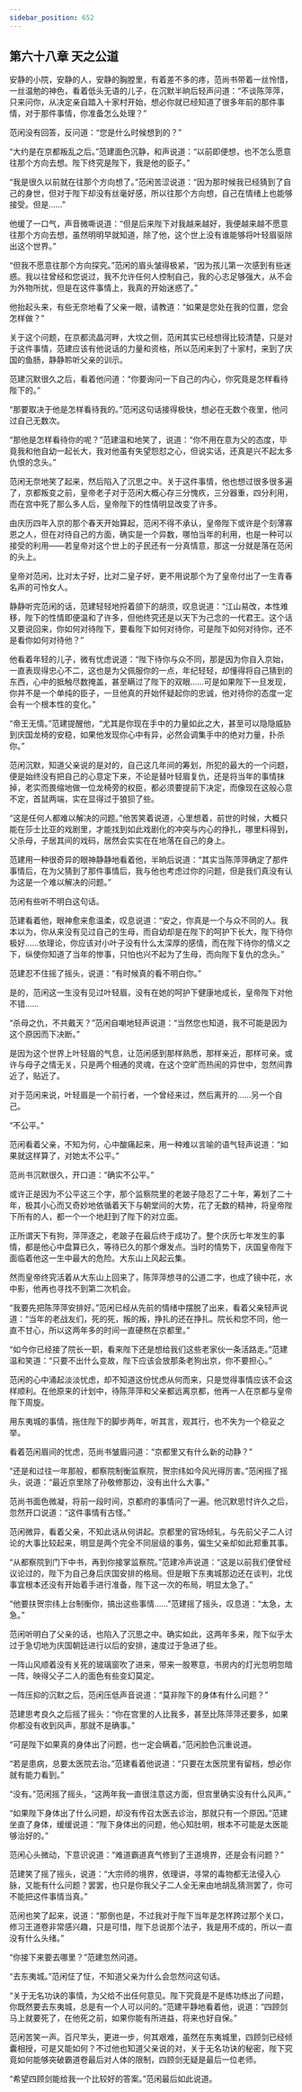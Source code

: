 ```yaml
---
sidebar_position: 652
---
```


## 第六十八章 **天之公道**

安静的小院，安静的人，安静的胸膛里，有着差不多的疼，范尚书带着一丝怜惜，一丝温勉的神色，看着低头无语的儿子，在沉默半晌后轻声问道：“不谈陈萍萍，只来问你，从决定亲自踏入十家村开始，想必你就已经知道了很多年前的那件事情，对于那件事情，你准备怎么处理？”

范闲没有回答，反问道：“您是什么时候想到的？”

“大约是在京都叛乱之后。”范建面色沉静，和声说道：“以前即便想，也不怎么愿意往那个方向去想。陛下终究是陛下，我是他的臣子。”

“我是很久以前就在往那个方向想了。”范闲苦涩说道：“因为那时候我已经猜到了自己的身世，但对于陛下却没有丝毫好感，所以往那个方向想，自己在情绪上也能够接受。但是……”

他缓了一口气，声音微嘶说道：“但是后来陛下对我越来越好，我便越来越不愿意往那个方向去想，虽然明明早就知道，除了他，这个世上没有谁能够将叶轻眉驱除出这个世界。”

“但我不愿意往那个方向探究。”范闲的眉头皱得极紧，“因为孩儿第一次感到有些迷惑。我以往曾经和您说过，我不允许任何人控制自己，我的心志足够强大，从不会为外物所扰，但是在这件事情上，我真的开始迷惑了。”

他抬起头来，有些无奈地看了父亲一眼，请教道：“如果是您处在我的位置，您会怎样做？”

关于这个问题，在京都流晶河畔，大坟之侧，范闲其实已经想得比较清楚，只是对于这件事情，范建应该有他说话的力量和资格，所以范闲来到了十家村，来到了庆国的鱼肠，静静聆听父亲的训示。

范建沉默很久之后，看着他问道：“你要询问一下自己的内心，你究竟是怎样看待陛下的。”

“那要取决于他是怎样看待我的。”范闲这句话接得极快，想必在无数个夜里，他问过自己无数次。

“那他是怎样看待你的呢？”范建温和地笑了，说道：“你不用在意为父的态度，毕竟我和他自幼一起长大，我对他虽有失望怨怼之心，但说实话，还真是兴不起太多仇恨的念头。”

范闲无奈地笑了起来，然后陷入了沉思之中。关于这件事情，他也想过很多很多遍了，京都叛变之前，皇帝老子对于范闲大概心存三分愧疚，三分器重，四分利用，而在宫中死了那么多人后，皇帝陛下的性情明显改变了许多。

由庆历四年入京的那个春天开始算起，范闲不得不承认，皇帝陛下或许是个刻薄寡恩之人，但在对待自己的方面，确实是一个异数，哪怕当年的利用，也是一种可以接受的利用——若皇帝对这个世上的子民还有一分真情意，那这一分就是落在范闲的头上。

皇帝对范闲，比对太子好，比对二皇子好，更不用说那个为了皇帝付出了一生青春名声的可怜女人。

静静听完范闲的话，范建轻轻地捋着颌下的胡须，叹息说道：“江山易改，本性难移，陛下的性情即便温和了许多，但他终究还是以天下为己念的一代君王。这个话又要说回来，你如何对待陛下，要看陛下如何对待你，可是陛下如何对待你，还不是看你如何对待他？”

他看着年轻的儿子，微有忧虑说道：“陛下待你与众不同，那是因为你自入京始，一直表现得忠心不二，这也是为父佩服你的一点，年纪轻轻，却懂得将自己猜到的东西，心中的抵触尽数掩盖，甚至瞒过了陛下的双眼……可是如果陛下一旦发现，你并不是一个单纯的臣子，一旦他真的开始怀疑起你的忠诚，他对待你的态度一定会有一个根本性的变化。”

“帝王无情。”范建提醒他，“尤其是你现在手中的力量如此之大，甚至可以隐隐威胁到庆国龙椅的安稳，如果他发现你心中有异，必然会调集手中的绝对力量，扑杀你。”

范闲沉默，知道父亲说的是对的，自己这几年间的筹划，所犯的最大的一个问题，便是始终没有把自己的心意定下来，不论是替叶轻眉复仇，还是将当年的事情抹掉，老实而畏缩地做一位龙椅旁的权臣，都必须要提前下决定，而像现在这般心意不定，首鼠两端，实在显得过于狼狈了些。

“这是任何人都难以解决的问题。”他苦笑着说道，心里想着，前世的时候，大概只能在莎士比亚的戏剧里，才能找到如此戏剧化的冲突与内心的挣扎，哪里料得到，父杀母，子居其间的戏码，居然会实实在在地落在自己的身上。

范建用一种很奇异的眼神静静地看着他，半晌后说道：“其实当陈萍萍确定了那件事情后，在为父猜到了那件事情后，我与他也考虑过你的问题，但是我们真没有认为这是一个难以解决的问题。”

范闲有些听不明白这句话。

范建看着他，眼神愈来愈温柔，叹息说道：“安之，你真是一个与众不同的人。我本以为，你从来没有见过自己的生母，而自幼却是在陛下的呵护下长大，陛下待你极好……依理论，你应该对小叶子没有什么太深厚的感情，而在陛下待你的情义之下，纵使你知道了当年的惨事，只怕也兴不起为了生母，而向陛下复仇的念头。”

范建忍不住摇了摇头，说道：“有时候真的看不明白你。”

是的，范闲这一生没有见过叶轻眉，没有在她的呵护下健康地成长，皇帝陛下对他不错……

“杀母之仇，不共戴天？”范闲自嘲地轻声说道：“当然您也知道，我不可能是因为这个原因而下决断。”

是因为这个世界上叶轻眉的气息，让范闲感到那样熟悉，那样亲近，那样可亲。或许与母子之情无关，只是两个相通的灵魂，在这个空旷而热闹的异世中，忽然间靠近了，贴近了。

对于范闲来说，叶轻眉是一个前行者，一个曾经来过，然后离开的……另一个自己。

“不公平。”

范闲看着父亲，不知为何，心中酸痛起来，用一种难以言喻的语气轻声说道：“如果就这样算了，对她太不公平。”

范尚书沉默很久，开口道：“确实不公平。”

或许正是因为不公平这三个字，那个监察院里的老跛子隐忍了二十年，筹划了二十年，极其小心而又奇妙地依循着天下与朝堂间的大势，花了无数的精神，将皇帝陛下所有的人，都一个一个地赶到了陛下的对立面。

正所谓天下有狗，萍萍逐之，老跛子在最后终于成功了。整个庆历七年发生的事情，都是他心中盘算已久，等待已久的那个爆发点。当时的情势下，庆国皇帝陛下面临着他这一生中最大的危险。大东山上风起云集。

然而皇帝终究活着从大东山上回来了，陈萍萍想寻的公道二字，也成了镜中花，水中影，他再也寻找不到第二次机会。

“我要先把陈萍萍安排好。”范闲已经从先前的情绪中摆脱了出来，看着父亲轻声说道：“当年的老战友们，死的死，叛的叛，挣扎的还在挣扎。院长和您不同，他一直不甘心，所以这两年多的时间一直硬熬在京都里。”

“如今你已经接了院长一职，看来陛下还是想给我们这些老家伙一条活路走。”范建温和笑道：“只要不出什么变故，陛下应该会放那条老狗出京，你不要担心。”

范闲的心中涌起淡淡忧虑，却不知道这份忧虑从何而来，只是觉得事情应该不会这样顺利。在他原来的计划中，待陈萍萍和父亲都远离京都，他再一人在京都与皇帝陛下周旋。

用东夷城的事情，拖住陛下的脚步两年，听其言，观其行，也不失为一个稳妥之举。

看着范闲眉间的忧虑，范尚书皱眉问道：“京都里又有什么新的动静？”

“还是和过往一年那般，都察院制衡监察院，贺宗纬如今风光得厉害。”范闲摇了摇头，说道：“最近京里除了孙敬修那边，没有出什么大事。”

范尚书面色微凝，将前一段时间，京都府的事情问了一遍。他沉默思忖许久之后，忽然开口说道：“这件事情有古怪。”

范闲微异，看着父亲，不知此话从何讲起。京都里的官场倾轧，与先前父子二人讨论的大事比较起来，明显是两个完全不同层级的事务，偏生父亲却如此郑重其事。

“从都察院到门下中书，再到你接掌监察院。”范建冷声说道：“这是以前我们便曾经议论过的，陛下为自己身后庆国安排的格局。但是眼下东夷城那边还在谈判，北伐事宜根本还没有开始着手进行准备，陛下这一次的布局，明显太急了。”

“他要扶贺宗纬上台制衡你，搞出这些事情……”范建摇了摇头，叹息道：“太急，太急。”

范闲听明白了父亲的话，也陷入了沉思之中。确实如此，这两年多来，陛下似乎太过于急切地为庆国朝廷进行以后的安排，速度过于急进了些。

一阵山风顺着没有关死的玻璃窗吹了进来，带来一股寒意，书房内的灯光忽明忽暗一阵，映得父子二人的面色有些变幻莫定。

一阵压抑的沉默之后，范闲压低声音说道：“莫非陛下的身体有什么问题？”

范建思考良久之后摇了摇头：“你在宫里的人比我多，甚至比陈萍萍还要多，如果你都没有收到风声，那就不是确事。”

“可是陛下如果真的身体出了问题，也一定会瞒着。”范闲脸色沉重说道。

“若是患病，总要太医院去治。”范建看着他说道：“只要在太医院里有留档，想必你就有能力看到。”

“没有。”范闲摇了摇头，“这两年我一直很注意这方面，但宫里确实没有什么风声。”

“如果陛下身体出了什么问题，却没有传召太医去诊治，那就只有一个原因。”范建坐直了身体，缓缓说道：“陛下身体出的问题，他心知肚明，根本不可能是太医能够治好的。”

范闲心头微动，下意识说道：“难道霸道真气修到了王道境界，还是会有问题？”

范建笑了摇了摇头，说道：“大宗师的境界，依理讲，寻常的毒物都无法侵入心脉，又能有什么问题？罢罢，也只是你我父子二人全无来由地胡乱猜测罢了，你可不能把这件事情当真。”

范闲也笑了起来，说道：“那倒也是，不过我对于陛下当年是怎样跨过那个关口，修习王道卷非常感兴趣，只是可惜，陛下总说那个法子，我是用不成的，所以一直没有什么头绪。”

“你接下来要去哪里？”范建忽然问道。

“去东夷城。”范闲怔了怔，不知道父亲为什么会忽然问这句话。

“关于无名功诀的事情，为父给不出任何意见。陛下究竟是不是练功练出了问题，你既然要去东夷城，总是有一个人可以问的。”范建平静地看着他，说道：“四顾剑马上就要死了，在他死之前，如果你能有所进益，将来也好自保。”

范闲苦笑一声。百尺竿头，更进一步，何其艰难，虽然在东夷城里，四顾剑已经倾囊相授，可是又能如何？不过他也知道父亲说的对，关于无名功诀的秘密，陛下究竟如何能够突破霸道卷最后对人体的限制，四顾剑无疑是最后一位老师。

“希望四顾剑能给我一个比较好的答案。”范闲最后如此说道。

